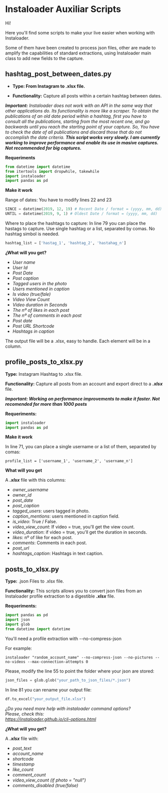 # Instaloader Auxiliar Scripts

Hi!

Here you'll find some scripts to make your live easier when working with Instaloader. 

Some of them have been created to process json files, other are made to amplify the capabilities of standard extractions, using Instaloader main class to add new fields to the capture.

## hashtag_post_between_dates.py

- **Type: From Instagram to .xlsx file.**

- **Functionality:** Capture all posts within a certain hashtag between dates.

***Important:*** *Instaloader does not work with an API in the same way that other applications do. Its functionality is more like a scraper. To obtain the publications of an old date period within a hashtag, first you have to consult all the publications, starting from the most recent one, and go backwards until you reach the starting point of your capture. So, You have to check the date of all publications and discard those that do not accomplish the date criteria.* ***This script works very slowly. I am currently working to improve performance and enable its use in masive captures. Not recommended for big captures.***

**Requeriments**

```python
from datetime import datetime
from itertools import dropwhile, takewhile
import instaloader
import pandas as pd
```

**Make it work**

Range of dates: You have to modify lines 22 and 23

```python
SINCE = datetime(2019, 12, 19) # Recent Date / format = (yyyy, mm, dd)
UNTIL = datetime(2019, 9, 1) # Oldest Date / format = (yyyy, mm, dd)
```

Where to place the hashtags to capture: In line 79 you can place the hastags to capture. Use single hashtag or a list, separated by comas. No hashtag simbol is needed.

```python
hashtag_list = ['hastag_1', 'hashtag_2', 'hastahag_n']
```

**¿What will you get?**

- *User name*
- *User Id*
- *Post Date*
- *Post caption*
- *Tagged users in the photo*
- *Users mentioned in caption*
- *Is video (true/fale)*
- *Video View Count*
- *Video duration in Seconds*
- *The nº of likes in each post*
- *The nº of comments in each post*
- *Post date*
- *Post URL Shortcode*
- *Hashtags in caption*

The output file will be a .xlsx, easy to handle. Each element will be in a column. 

## profile_posts_to_xlsx.py 

**Type:** Instagram Hashtag to .xlsx file.

**Functionality:** Capture all posts from an account and export direct to a ***.xlsx*** file.

***Important: Working on performance improvements to make it faster. Not recomended for more than 1000 posts***

**Requeriments:**

```python
import instaloader
import pandas as pd
```
**Make it work**

In line 71, you can place a single username or a list of them, separated by comas:

```pytnon
profile_list = ['username_1', 'username_2', 'username_n']
```

**What will you get**

A ***.xlsx*** file with this columns:

+ *owner_username*
+	*owner_id*
+	*post_date*
+	*post_caption*
+	*tagged_users*: users tagged in photo.
+	*caption_mentions*: users mentioned in caption field.
+	*is_video*: True / False.
+	*video_view_count*: If video = true, you'll get the view count.
+	*video_duration*: if video = true, you'll get the duration in seconds.
+	*likes*: nº of like for each post.
+	*comments*: Comments in each post. 
+	*post_url*
+	*hashtags_caption*: Hashtags in text caption. 

## posts_to_xlsx.py

**Type:** .json Files to .xlsx file.

**Functionality:** This scripts allows you to convert json files from an Instaloader profile extraction to a digestible ***.xlsx*** file.

**Requeriments:**

```python
import pandas as pd 
import json
import glob
from datetime import datetime
```

You'll need a profile extraction with --no-compress-json

For example:

```
instaloader "random_account_name" --no-compress-json --no-pictures --no-videos --max-connection-attempts 0
```

Please, modify the line 55 to point the folder where your json are stored:

```python
json_files = glob.glob("your_path_to_json_files/*.json")

```

In line 81 you can rename your output file:

```python
df.to_excel("your_output_file.xlsx")
```

*¿Do you need more help with instaloader command options?*<br />
*Please, check this:*<br />
*https://instaloader.github.io/cli-options.html*

**¿What will you get?**

A ***.xlsx*** file with:

- *post_text*
- *account_name*
- *shortcode*
- *timestamp*
- *like_count*
- *comment_count*
- *video_view_count (if photo = "null")*
- *comments_disabled (true/false)*
